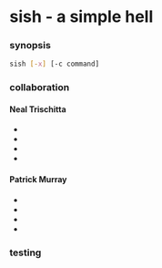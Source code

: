 # sish - a simple hell

### synopsis
```bash
sish [-x] [-c command]
```

### collaboration

#### Neal Trischitta
- 
- 
- 
- 

#### Patrick Murray
- 
- 
- 
- 

### testing

